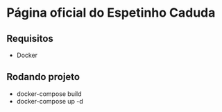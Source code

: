 # Página oficial do Espetinho Caduda

## Requisitos
- Docker

## Rodando projeto
- docker-compose build
- docker-compose up -d


